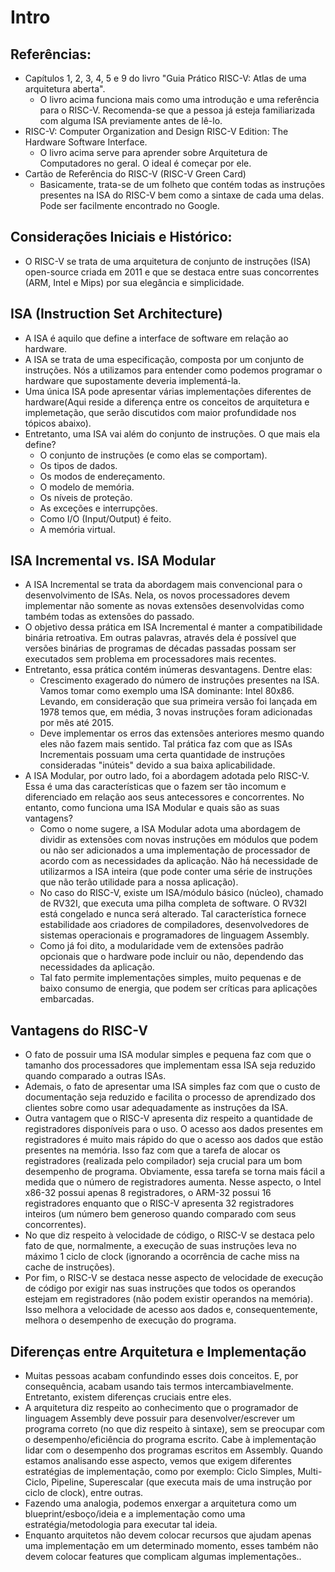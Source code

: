 # Intro

## Referências:
* Capítulos 1, 2, 3, 4, 5 e 9 do livro "Guia Prático RISC-V: Atlas de uma arquitetura aberta".
  * O livro acima funciona mais como uma introdução e uma referência para o RISC-V. Recomenda-se que a pessoa já esteja familiarizada com alguma ISA previamente antes de lê-lo.
* RISC-V: Computer Organization and Design RISC-V Edition: The Hardware Software Interface.
  * O livro acima serve para aprender sobre Arquitetura de Computadores no geral. O ideal é começar por ele.
* Cartão de Referência do RISC-V (RISC-V Green Card)
  * Basicamente, trata-se de um folheto que contém todas as instruções presentes na ISA do RISC-V bem como a sintaxe de cada uma delas. Pode ser facilmente encontrado no Google.

## Considerações Iniciais e Histórico:
* O RISC-V se trata de uma arquitetura de conjunto de instruções (ISA) open-source criada em 2011 e que se destaca entre suas concorrentes (ARM, Intel e Mips) por sua elegância e simplicidade.

## ISA (Instruction Set Architecture)
* A ISA é aquilo que define a interface de software em relação ao hardware.
* A ISA se trata de uma especificação, composta por um conjunto de instruções. Nós a utilizamos para entender como podemos programar o hardware que supostamente deveria implementá-la.
* Uma única ISA pode apresentar várias implementações diferentes de hardware(Aqui reside a diferença entre os conceitos de arquitetura e implemetação, que serão discutidos com maior profundidade nos tópicos abaixo).
* Entretanto, uma ISA vai além do conjunto de instruções. O que mais ela define?
  * O conjunto de instruções (e como elas se comportam).
  * Os tipos de dados.
  * Os modos de endereçamento.
  * O modelo de memória.
  * Os níveis de proteção.
  * As exceções e interrupções.
  * Como I/O (Input/Output) é feito.
  * A memória virtual.
  
## ISA Incremental vs. ISA Modular
* A ISA Incremental se trata da abordagem mais convencional para o desenvolvimento de ISAs. Nela, os novos processadores devem implementar não somente as novas extensões desenvolvidas como também todas as extensões do passado.
* O objetivo dessa prática em ISA Incremental é manter a compatibilidade binária retroativa. Em outras palavras, através dela é possível que versões binárias de programas de décadas passadas possam ser executados sem problema em processadores mais recentes.
* Entretanto, essa prática contém inúmeras desvantagens. Dentre elas:
  * Crescimento exagerado do número de instruções presentes na ISA. Vamos tomar como exemplo uma ISA dominante: Intel 80x86. Levando, em consideração que sua primeira versão foi lançada em 1978 temos que, em média, 3 novas instruções foram adicionadas por mês até 2015.
  * Deve implementar os erros das extensões anteriores mesmo quando eles não fazem mais sentido. Tal prática faz com que as ISAs Incrementais possuam uma certa quantidade de instruções consideradas "inúteis" devido a sua baixa aplicabilidade.
* A ISA Modular, por outro lado, foi a abordagem adotada pelo RISC-V. Essa é uma das características que o fazem ser tão incomum e diferenciado em relação aos seus antecessores e concorrentes. No entanto, como funciona uma ISA Modular e quais são as suas vantagens?
  * Como o nome sugere, a ISA Modular adota uma abordagem de dividir as extensões com novas instruções em módulos que podem ou não ser adicionados a uma implementação de processador de acordo com as necessidades da aplicação. Não há necessidade de utilizarmos a ISA inteira (que pode conter uma série de instruções que não terão utilidade para a nossa aplicação).
  * No caso do RISC-V, existe um ISA/módulo básico (núcleo), chamado de RV32I, que executa uma pilha completa de software. O RV32I está congelado e nunca será alterado. Tal característica fornece estabilidade aos criadores de compiladores, desenvolvedores de sistemas operacionais e programadores de linguagem Assembly.
  * Como já foi dito, a modularidade vem de extensões padrão opcionais que o hardware pode incluir ou não, dependendo das necessidades da aplicação.
  * Tal fato permite implementações simples, muito pequenas e de baixo consumo de energia, que podem ser críticas para aplicações embarcadas.

## Vantagens do RISC-V
* O fato de possuir uma ISA modular simples e pequena faz com que o tamanho dos processadores que implementam essa ISA seja reduzido quando comparado a outras ISAs.
* Ademais, o fato de apresentar uma ISA simples faz com que o custo de documentação seja reduzido e facilita o processo de aprendizado dos clientes sobre como usar adequadamente as instruções da ISA.
* Outra vantagem que o RISC-V apresenta diz respeito a quantidade de registradores disponíveis para o uso. O acesso aos dados presentes em registradores é muito mais rápido do que o acesso aos dados que estão presentes na memória. Isso faz com que a tarefa de alocar os registradores (realizada pelo compilador) seja crucial para um bom desempenho de programa. Obviamente, essa tarefa se torna mais fácil a medida que o número de registradores aumenta. Nesse aspecto, o Intel x86-32 possui apenas 8 registradores, o ARM-32 possui 16 registradores enquanto que o RISC-V apresenta 32 registradores inteiros (um número bem generoso quando comparado com seus concorrentes).
* No que diz respeito à velocidade de código, o RISC-V se destaca pelo fato de que, normalmente, a execução de suas instruções leva no máximo 1 ciclo de clock (ignorando a ocorrência de cache miss na cache de instruções).
* Por fim, o RISC-V se destaca nesse aspecto de velocidade de execução de código por exigir nas suas instruções que todos os operandos estejam em registradores (não podem existir operandos na memória). Isso melhora a velocidade de acesso aos dados e, consequentemente, melhora o desempenho de execução do programa.

## Diferenças entre Arquitetura e Implementação
* Muitas pessoas acabam confundindo esses dois conceitos. E, por consequência, acabam usando tais termos intercambiavelmente. Entretanto, existem diferenças cruciais entre eles.
* A arquitetura diz respeito ao conhecimento que o programador de linguagem Assembly deve possuir para desenvolver/escrever um programa correto (no que diz respeito à sintaxe), sem se preocupar com o desempenho/eficiência do programa escrito. Cabe à implementação lidar com o desempenho dos programas escritos em Assembly. Quando estamos analisando esse aspecto, vemos que exigem diferentes estratégias de implementação, como por exemplo: Ciclo Simples, Multi-Ciclo, Pipeline, Superescalar (que executa mais de uma instrução por ciclo de clock), entre outras.
* Fazendo uma analogia, podemos enxergar a arquitetura como um blueprint/esboço/ideia e a implementação como uma estratégia/metodologia para executar tal ideia.
* Enquanto arquitetos não devem colocar recursos que ajudam apenas uma implementação em um determinado momento, esses também não devem colocar features que complicam algumas implementações..
